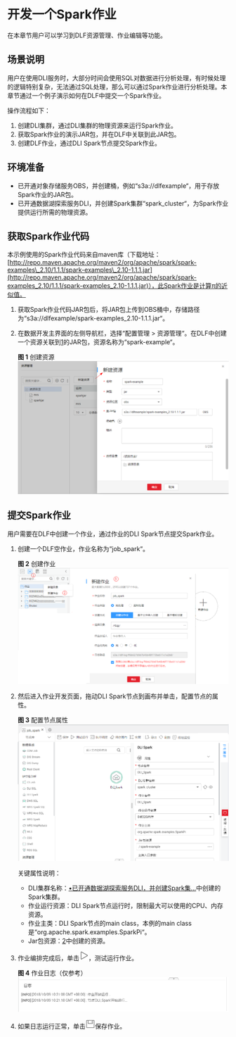 # 开发一个Spark作业<a name="dayu_01_0521"></a>

在本章节用户可以学习到DLF资源管理、作业编辑等功能。

## 场景说明<a name="zh-cn_topic_0127305014_section997812914303"></a>

用户在使用DLI服务时，大部分时间会使用SQL对数据进行分析处理，有时候处理的逻辑特别复杂，无法通过SQL处理，那么可以通过Spark作业进行分析处理。本章节通过一个例子演示如何在DLF中提交一个Spark作业。

操作流程如下：

1.  创建DLI集群，通过DLI集群的物理资源来运行Spark作业。
2.  获取Spark作业的演示JAR包，并在DLF中关联到此JAR包。
3.  创建DLF作业，通过DLI Spark节点提交Spark作业。

## 环境准备<a name="zh-cn_topic_0127305014_section151881748103213"></a>

-   已开通对象存储服务OBS，并创建桶，例如“s3a://dlfexample“，用于存放Spark作业的JAR包。
-   <a name="zh-cn_topic_0127305014_li12147104114565"></a>已开通数据湖探索服务DLI，并创建Spark集群“spark\_cluster“，为Spark作业提供运行所需的物理资源。

## 获取Spark作业代码<a name="zh-cn_topic_0127305014_section973185620415"></a>

本示例使用的Spark作业代码来自maven库（下载地址：[http://repo.maven.apache.org/maven2/org/apache/spark/spark-examples\_2.10/1.1.1/spark-examples\_2.10-1.1.1.jar](http://repo.maven.apache.org/maven2/org/apache/spark/spark-examples_2.10/1.1.1/spark-examples_2.10-1.1.1.jar)），此Spark作业是计算π的近似值。

1.  <a name="zh-cn_topic_0127305014_li202617185718"></a>获取Spark作业代码JAR包后，将JAR包上传到OBS桶中，存储路径为“s3a://dlfexample/spark-examples\_2.10-1.1.1.jar“。
2.  <a name="zh-cn_topic_0127305014_li95886261478"></a>在数据开发主界面的左侧导航栏，选择“配置管理  \>  资源管理“。在DLF中创建一个资源关联到[1](#zh-cn_topic_0127305014_li202617185718)的JAR包，资源名称为“spark-example“。

    **图 1**  创建资源<a name="zh-cn_topic_0127305014_fig1964822591719"></a>  
    ![](figures/创建资源.png "创建资源")


## 提交Spark作业<a name="zh-cn_topic_0127305014_section24471416123914"></a>

用户需要在DLF中创建一个作业，通过作业的DLI Spark节点提交Spark作业。

1.  创建一个DLF空作业，作业名称为“job\_spark“。

    **图 2**  创建作业<a name="zh-cn_topic_0127305014_fig17440821181815"></a>  
    ![](figures/创建作业.png "创建作业")

2.  然后进入作业开发页面，拖动DLI Spark节点到画布并单击，配置节点的属性。

    **图 3**  配置节点属性<a name="zh-cn_topic_0127305014_fig4280516112019"></a>  
    ![](figures/配置节点属性.png "配置节点属性")

    关键属性说明：

    -   DLI集群名称：[•已开通数据湖探索服务DLI，并创建Spark集...](#zh-cn_topic_0127305014_li12147104114565)中创建的Spark集群。
    -   作业运行资源：DLI Spark节点运行时，限制最大可以使用的CPU、内存资源。
    -   作业主类：DLI Spark节点的main class，本例的main class是“org.apache.spark.examples.SparkPi“。
    -   Jar包资源：[2](#zh-cn_topic_0127305014_li95886261478)中创建的资源。

3.  作业编排完成后，单击![](figures/icon-dlf-job_test.png)，测试运行作业。

    **图 4**  作业日志（仅参考）<a name="zh-cn_topic_0127305014_fig325316594251"></a>  
    ![](figures/作业日志（仅参考）.png "作业日志（仅参考）")

4.  如果日志运行正常，单击![](figures/icon-dlf-save.png)保存作业。

